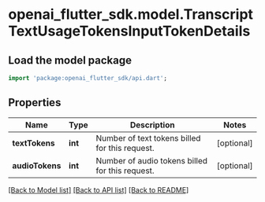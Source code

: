 # openai_flutter_sdk.model.TranscriptTextUsageTokensInputTokenDetails

## Load the model package
```dart
import 'package:openai_flutter_sdk/api.dart';
```

## Properties
Name | Type | Description | Notes
------------ | ------------- | ------------- | -------------
**textTokens** | **int** | Number of text tokens billed for this request. | [optional] 
**audioTokens** | **int** | Number of audio tokens billed for this request. | [optional] 

[[Back to Model list]](../README.md#documentation-for-models) [[Back to API list]](../README.md#documentation-for-api-endpoints) [[Back to README]](../README.md)


